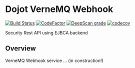 # Dojot VerneMQ Webhook

[![Build Status](https://travis-ci.com//dojot/ejbca.svg?branch=development)](https://travis-ci.com/dojot/ejbca)
[![CodeFactor](https://www.codefactor.io/repository/github/dojot/ejbca/badge)](https://www.codefactor.io/repository/github/dojot/ejbca)
[![DeepScan grade](https://deepscan.io/api/teams/5314/projects/7122/branches/66277/badge/grade.svg)](https://deepscan.io/dashboard#view=project&tid=5314&pid=7122&bid=66277)
[![codecov](https://codecov.io/gh/dojot/ejbca/branch/development/graph/badge.svg)](https://codecov.io/gh/dojot/ejbca)

Security Rest API using EJBCA backend

## Overview

VerneMQ Webhook service ... (in construction!)
